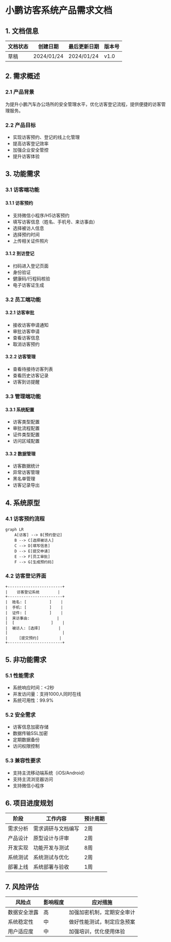  # 小鹏访客系统产品需求文档

## 1. 文档信息

| 文档状态 | 创建日期 | 最后更新日期 | 版本号 |
|----------|----------|--------------|--------|
| 草稿     | 2024/01/24 | 2024/01/24   | v1.0   |

## 2. 需求概述

### 2.1 产品背景
为提升小鹏汽车办公场所的安全管理水平，优化访客登记流程，提供便捷的访客管理服务。

### 2.2 产品目标
- 实现访客预约、登记的线上化管理
- 提高访客登记效率
- 加强企业安全管控
- 提升访客体验

## 3. 功能需求

### 3.1 访客端功能

#### 3.1.1 访客预约
- 支持微信小程序/H5访客预约
- 填写访客信息（姓名、手机号、来访事由）
- 选择被访人信息
- 选择预约时间
- 上传相关证件照片

#### 3.1.2 到访登记
- 扫码进入登记页面
- 身份验证
- 健康码/行程码核验
- 电子访客证生成

### 3.2 员工端功能

#### 3.2.1 访客审批
- 接收访客申请通知
- 审批访客申请
- 查看访客信息
- 取消访客预约

#### 3.2.2 访客管理
- 查看待接待访客列表
- 查看历史访客记录
- 访客到访提醒

### 3.3 管理端功能

#### 3.3.1 系统配置
- 访客类型配置
- 审批流程配置
- 证件类型配置
- 访问区域配置

#### 3.3.2 数据管理
- 访客数据统计
- 异常访客管理
- 黑名单管理
- 访客记录导出

## 4. 系统原型

### 4.1 访客预约流程
```mermaid
graph LR
    A[访客] --> B[预约登记]
    B --> C[选择被访人]
    C --> D[填写信息]
    D --> E[提交申请]
    E --> F[员工审批]
    F --> G[生成预约码]
```

### 4.2 访客登记界面
```
+------------------------+
|    访客登记系统        |
+------------------------+
|  姓名: [          ]    |
|  手机: [          ]    |
|  证件: [          ]    |
|  来访事由:            |
|  [                ]    |
|  被访人: [选择]        |
|                        |
|     [提交预约]         |
+------------------------+
```

## 5. 非功能需求

### 5.1 性能需求
- 系统响应时间：<2秒
- 并发访问量：支持1000人同时在线
- 系统可用性：99.9%

### 5.2 安全需求
- 访客信息加密存储
- 数据传输SSL加密
- 定期数据备份
- 访问权限控制

### 5.3 兼容性要求
- 支持主流移动端系统（iOS/Android）
- 支持主流浏览器访问
- 支持微信小程序

## 6. 项目进度规划

| 阶段 | 工作内容 | 预计周期 |
|------|----------|----------|
| 需求分析 | 需求调研与文档编写 | 2周 |
| 产品设计 | 原型设计与评审 | 2周 |
| 开发实现 | 功能开发与测试 | 8周 |
| 系统测试 | 系统测试与优化 | 2周 |
| 部署上线 | 系统部署与验收 | 1周 |

## 7. 风险评估

| 风险点 | 影响程度 | 应对措施 |
|--------|----------|----------|
| 数据安全泄露 | 高 | 加强加密机制，定期安全审计 |
| 系统稳定性 | 中 | 做好性能测试，制定应急预案 |
| 用户适应度 | 中 | 加强培训，优化使用体验 |